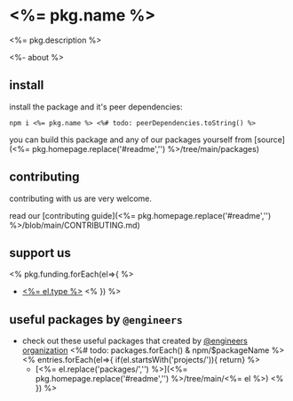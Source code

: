 # <%= pkg.name %>

<%= pkg.description %>

<%- about %>

## install

install the package and it's peer dependencies:

```
npm i <%= pkg.name %> <%# todo: peerDependencies.toString() %>
```

you can build this package and any of our packages yourself from [source](<%= pkg.homepage.replace('#readme','') %>/tree/main/packages)

## contributing

contributing with us are very welcome.

read our [contributing guide](<%= pkg.homepage.replace('#readme','') %>/blob/main/CONTRIBUTING.md)

## support us

<% pkg.funding.forEach(el=>{ %>

- [<%= el.type %>](<%= el.url %>) <% })
  %>

## useful packages by `@engineers`

- check out these useful packages that created by [@engineers organization](https://www.npmjs.com/org/engineers)
  <%# todo: packages.forEach() & npm/$packageName %>
  <% entries.forEach(el=>{
  if(el.startsWith('projects/')){ return} %>
  - [<%= el.replace('packages/','') %>](<%= pkg.homepage.replace('#readme','') %>/tree/main/<%= el %>)
    <% }) %>
